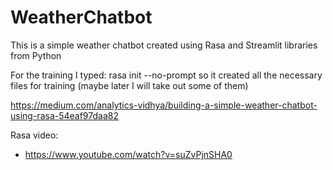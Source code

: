 # WeatherChatbot
This is a simple weather chatbot created using Rasa and Streamlit libraries from Python


For the training I typed: 
rasa init --no-prompt so it created all the necessary files for training (maybe later I will take out some of them)


https://medium.com/analytics-vidhya/building-a-simple-weather-chatbot-using-rasa-54eaf97daa82

Rasa video: 
- https://www.youtube.com/watch?v=suZvPjnSHA0